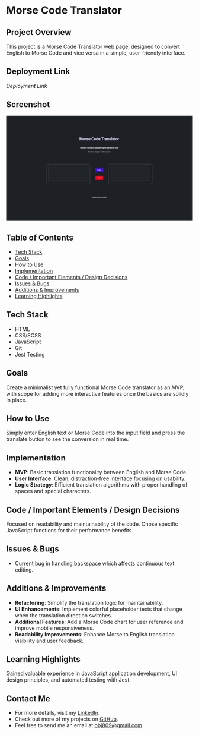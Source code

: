 
# Morse Code Translator

## Project Overview
This project is a Morse Code Translator web page, designed to convert English to Morse Code and vice versa in a simple, user-friendly interface.

## Deployment Link
*Deployment Link*

## Screenshot
![Screenshot](images/project-screenshot.png)

## Table of Contents
- [Tech Stack](#tech-stack)
- [Goals](#goals)
- [How to Use](#how-to-use)
- [Implementation](#implementation)
- [Code / Important Elements / Design Decisions](#code--important-elements--design-decisions)
- [Issues & Bugs](#issues--bugs)
- [Additions & Improvements](#additions--improvements)
- [Learning Highlights](#learning-highlights)

## Tech Stack
- HTML
- CSS/SCSS
- JavaScript
- Git
- Jest Testing

## Goals
Create a minimalist yet fully functional Morse Code translator as an MVP, with scope for adding more interactive features once the basics are solidly in place.

## How to Use
Simply enter English text or Morse Code into the input field and press the translate button to see the conversion in real time.

## Implementation
- **MVP**: Basic translation functionality between English and Morse Code.
- **User Interface**: Clean, distraction-free interface focusing on usability.
- **Logic Strategy**: Efficient translation algorithms with proper handling of spaces and special characters.

## Code / Important Elements / Design Decisions
Focused on readability and maintainability of the code. Chose specific JavaScript functions for their performance benefits.

## Issues & Bugs
- Current bug in handling backspace which affects continuous text editing.

## Additions & Improvements
- **Refactoring**: Simplify the translation logic for maintainability.
- **UI Enhancements**: Implement colorful placeholder texts that change when the translation direction switches.
- **Additional Features**: Add a Morse Code chart for user reference and improve mobile responsiveness.
- **Readability Improvements**: Enhance Morse to English translation visibility and user feedback.

## Learning Highlights
Gained valuable experience in JavaScript application development, UI design principles, and automated testing with Jest.

## Contact Me
- For more details, visit my [LinkedIn](https://www.linkedin.com/in/obj809/).
- Check out more of my projects on [GitHub](https://github.com/cyberforge1).
- Feel free to send me an email at obj809@gmail.com.

